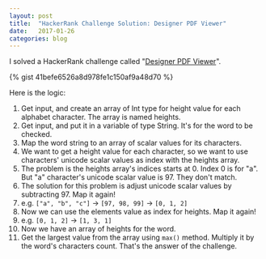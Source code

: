 ```yaml
---
layout: post
title:  "HackerRank Challenge Solution: Designer PDF Viewer"
date:   2017-01-26
categories: blog
---
```


I solved a HackerRank challenge called "[Designer PDF Viewer][1]".

{% gist 41befe6526a8d978fe1c150af9a48d70 %}

Here is the logic:

1. Get input, and create an array of Int type for height value for each alphabet character. The array is named heights.
2. Get input, and put it in a variable of type String. It's for the word to be checked.
3. Map the word string to an array of scalar values for its characters.
4. We want to get a height value for each character, so we want to use characters' unicode scalar values as index with the heights array.
5. The problem is the heights array's indices starts at 0. Index 0 is for "a". But "a" character's unicode scalar value is 97. They don't match.
6. The solution for this problem is adjust unicode scalar values by subtracting 97. Map it again!
7. e.g. `["a", "b", "c"]` -> `[97, 98, 99]` -> `[0, 1, 2]`
8. Now we can use the elements value as index for heights. Map it again!
9. e.g. `[0, 1, 2]` -> `[1, 3, 1]`
10. Now we have an array of heights for the word.
11. Get the largest value from the array using `max()` method. Multiply it by the word's characters count. That's the answer of the challenge.

[1]: https://www.hackerrank.com/challenges/designer-pdf-viewer

